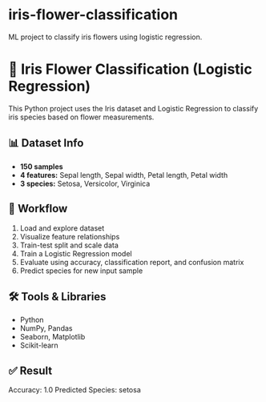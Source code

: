# iris-flower-classification
ML project to classify iris flowers using logistic regression.
# 🌸 Iris Flower Classification (Logistic Regression)

This Python project uses the Iris dataset and Logistic Regression to classify iris species based on flower measurements.

## 📊 Dataset Info
- **150 samples**
- **4 features:** Sepal length, Sepal width, Petal length, Petal width
- **3 species:** Setosa, Versicolor, Virginica

## 🚀 Workflow
1. Load and explore dataset
2. Visualize feature relationships
3. Train-test split and scale data
4. Train a Logistic Regression model
5. Evaluate using accuracy, classification report, and confusion matrix
6. Predict species for new input sample

## 🛠 Tools & Libraries
- Python
- NumPy, Pandas
- Seaborn, Matplotlib
- Scikit-learn

## ✅ Result 
Accuracy: 1.0
Predicted Species: setosa
